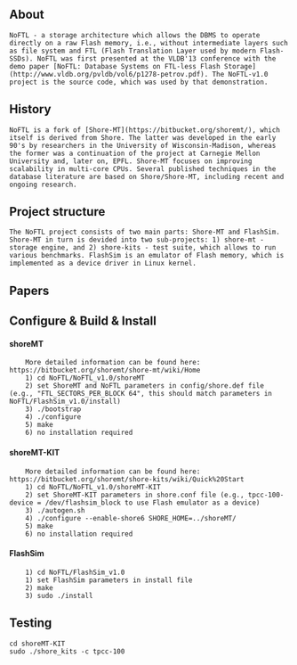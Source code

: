 ## About
	NoFTL - a storage architecture which allows the DBMS to operate directly on a raw Flash memory, i.e., without intermediate layers such as file system and FTL (Flash Translation Layer used by modern Flash-SSDs). NoFTL was first presented at the VLDB'13 conference with the demo paper [NoFTL: Database Systems on FTL-less Flash Storage](http://www.vldb.org/pvldb/vol6/p1278-petrov.pdf). The NoFTL-v1.0 project is the source code, which was used by that demonstration.

## History
	NoFTL is a fork of [Shore-MT](https://bitbucket.org/shoremt/), which itself is derived from Shore. The latter was developed in the early 90's by researchers in the University of Wisconsin-Madison, whereas the former was a continuation of the project at Carnegie Mellon University and, later on, EPFL. Shore-MT focuses on improving scalability in multi-core CPUs. Several published techniques in the database literature are based on Shore/Shore-MT, including recent and ongoing research.
	

## Project structure
	The NoFTL project consists of two main parts: Shore-MT and FlashSim. Shore-MT in turn is devided into two sub-projects: 1) shore-mt - storage engine, and 2) shore-kits - test suite, which allows to run various benchmarks. FlashSim is an emulator of Flash memory, which is implemented as a device driver in Linux kernel. 
	
	
## Papers

## Configure & Build & Install
#### shoreMT
		More detailed information can be found here: https://bitbucket.org/shoremt/shore-mt/wiki/Home  
		1) cd NoFTL/NoFTL_v1.0/shoreMT
		2) set ShoreMT and NoFTL parameters in config/shore.def file (e.g., "FTL_SECTORS_PER_BLOCK 64", this should match parameters in NoFTL/FlashSim_v1.0/install)
		3) ./bootstrap
		4) ./configure
		5) make
		6) no installation required		
		
#### shoreMT-KIT
		More detailed information can be found here: https://bitbucket.org/shoremt/shore-kits/wiki/Quick%20Start
		1) cd NoFTL/NoFTL_v1.0/shoreMT-KIT
		2) set ShoreMT-KIT parameters in shore.conf file (e.g., tpcc-100-device = /dev/flashsim_block to use Flash emulator as a device)
		3) ./autogen.sh
		4) ./configure --enable-shore6 SHORE_HOME=../shoreMT/
		5) make
		6) no installation required
		
#### FlashSim
		1) cd NoFTL/FlashSim_v1.0
		1) set FlashSim parameters in install file
		2) make
		3) sudo ./install

## Testing
	cd shoreMT-KIT
	sudo ./shore_kits -c tpcc-100
